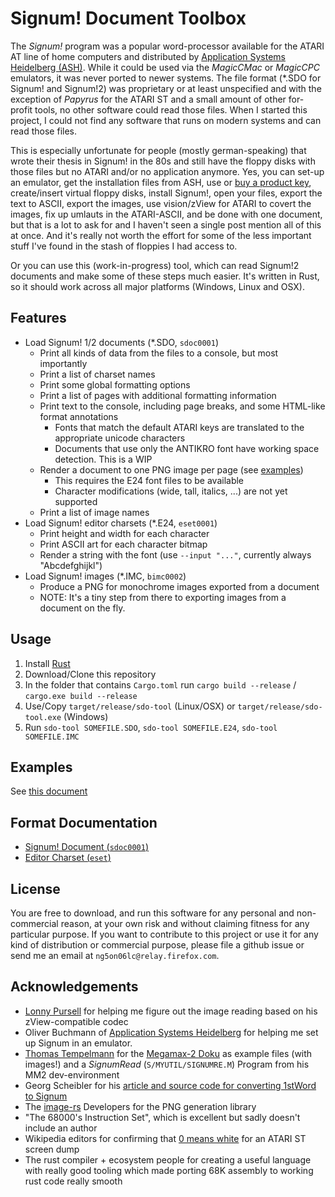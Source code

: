# Signum! Document Toolbox

The *Signum!* program was a popular word-processor available for the ATARI AT line of
home computers and distributed by [Application Systems Heidelberg (ASH)][ASH]. While it
could be used via the *MagicCMac* or *MagicCPC* emulators, it was never ported to newer
systems. The file format (*.SDO for Signum! and Signum!2) was proprietary or at least
unspecified and with the exception of *Papyrus* for the ATARI ST and a small amount of
other for-profit tools, no other software could read those files. When I started this
project, I could not find any software that runs on modern systems and can read those
files.

This is especially unfortunate for people (mostly german-speaking) that wrote their
thesis in Signum! in the 80s and still have the floppy disks with those files but no
ATARI and/or no application anymore. Yes, you can set-up an emulator, get the installation
files from ASH, use or [buy a product key][Signum!], create/insert virtual floppy disks,
install Signum!, open your files, export the text to ASCII, export the images, use
vision/zView for ATARI to covert the images, fix up umlauts in the ATARI-ASCII, and be
done with one document, but that is a lot to ask for and I haven't seen a single post
mention all of this at once. And it's really not worth the effort for some of the less
important stuff I've found in the stash of floppies I had access to.

Or you can use this (work-in-progress) tool, which can read Signum!2 documents and
make some of these steps much easier. It's written in Rust, so it should work across
all major platforms (Windows, Linux and OSX).

## Features

- Load Signum! 1/2 documents (*.SDO, `sdoc0001`)
    - Print all kinds of data from the files to a console, but most importantly
    - Print a list of charset names
    - Print some global formatting options
    - Print a list of pages with additional formatting information
    - Print text to the console, including page breaks, and some HTML-like format annotations
        - Fonts that match the default ATARI keys are translated to the appropriate unicode characters
        - Documents that use only the ANTIKRO font have working space detection. This is a WIP
    - Render a document to one PNG image per page (see [examples](#examples))
        - This requires the E24 font files to be available
        - Character modifications (wide, tall, italics, ...) are not yet supported
    - Print a list of image names
- Load Signum! editor charsets (*.E24, `eset0001`)
    - Print height and width for each character
    - Print ASCII art for each character bitmap
    - Render a string with the font (use `--input "..."`, currently always "Abcdefghijkl")
- Load Signum! images (*.IMC, `bimc0002`)
    - Produce a PNG for monochrome images exported from a document
    - NOTE: It's a tiny step from there to exporting images from a document on the fly.

## Usage

1. Install [Rust][Rust]
2. Download/Clone this repository
3. In the folder that contains `Cargo.toml` run `cargo build --release` / `cargo.exe build --release`
4. Use/Copy `target/release/sdo-tool` (Linux/OSX) or `target/release/sdo-tool.exe` (Windows)
5. Run `sdo-tool SOMEFILE.SDO`, `sdo-tool SOMEFILE.E24`, `sdo-tool SOMEFILE.IMC`

## Examples

See [this document](https://xiphoseer.github.io/sdo-tool/examples.html)

## Format Documentation

- [Signum! Document (`sdoc0001`)](https://xiphoseer.github.io/sdo-tool/format-sdoc.html)
- [Editor Charset (`eset`)](https://xiphoseer.github.io/sdo-tool/format-eset.html)

## License

You are free to download, and run this software for any personal and non-commercial reason,
at your own risk and without claiming fitness for any particular purpose. If you want to
contribute to this project or use it for any kind of distribution or commercial purpose,
please file a github issue or send me an email at `ng5on06lc@relay.firefox.com`.

## Acknowledgements

- [Lonny Pursell](http://atari.gfabasic.net/) for helping me figure out the image reading
  based on his zView-compatible codec
- Oliver Buchmann of [Application Systems Heidelberg](https://ashshop.biz) for helping
  me set up Signum in an emulator.
- [Thomas Tempelmann](http://tempel.org) for the [Megamax-2 Doku][MM2]
  as example files (with images!) and a *SignumRead* (`S/MYUTIL/SIGNUMRE.M`)
  Program from his MM2 dev-environment
- Georg Scheibler for his [article and source code for converting 1stWord to Signum][1stWord]
- The [image-rs] Developers for the PNG generation library
- "The 68000's Instruction Set", which is excellent but sadly doesn't include an author
- Wikipedia editors for confirming that [0 means white][ZERO-WHITE] for an ATARI ST screen dump
- The rust compiler + ecosystem people for creating a useful language with really good tooling
  which made porting 68K assembly to working rust code really smooth

[ASH]: https://application-systems.de
[Signum!]: https://www.ashshop.biz/diverses/atari/textverarbeitung/874/signum-2-download
[Rust]: https://www.rust-lang.org/learn/get-started
[image-rs]: https://crates.io/crates/image
[MM2]: http://www.tempel.org/files-d.html#MM2
[ZERO-WHITE]: https://en.wikipedia.org/wiki/List_of_monochrome_and_RGB_color_formats#Monochrome_(1-bit)
[1stWord]: http://stcarchiv.de/stc1989/02/von-1stword-zu-signum2